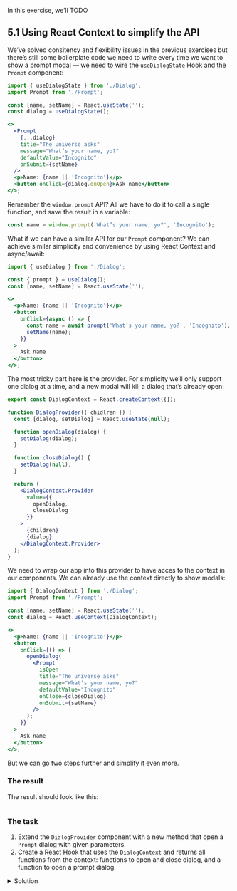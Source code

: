 In this exercise, we’ll TODO

## 5.1 Using React Context to simplify the API

We’ve solved consitency and flexibility issues in the previous exercises but there’s still some boilerplate code we need to write every time we want to show a prompt modal — we need to wire the `useDialogState` Hook and the `Prompt` component:

```jsx static
import { useDialogState } from './Dialog';
import Prompt from './Prompt';

const [name, setName] = React.useState('');
const dialog = useDialogState();

<>
  <Prompt
    {...dialog}
    title="The universe asks"
    message="What’s your name, yo?"
    defaultValue="Incognito"
    onSubmit={setName}
  />
  <p>Name: {name || 'Incognito'}</p>
  <button onClick={dialog.onOpen}>Ask name</button>
</>;
```

Remember the `window.prompt` API? All we have to do it to call a single function, and save the result in a variable:

```js static
const name = window.prompt('What’s your name, yo?', 'Incognito');
```

What if we can have a similar API for our `Prompt` component? We can achieve similar simplicity and convenience by using React Context and async/await:

```jsx static
import { useDialog } from './Dialog';

const { prompt } = useDialog();
const [name, setName] = React.useState('');

<>
  <p>Name: {name || 'Incognito'}</p>
  <button
    onClick={async () => {
      const name = await prompt('What’s your name, yo?', 'Incognito');
      setName(name);
    }}
  >
    Ask name
  </button>
</>;
```

The most tricky part here is the provider. For simplicity we’ll only support one dialog at a time, and a new modal will kill a dialog that’s already open:

```jsx static
export const DialogContext = React.createContext({});

function DialogProvider({ chidlren }) {
  const [dialog, setDialog] = React.useState(null);

  function openDialog(dialog) {
    setDialog(dialog);
  }

  function closeDialog() {
    setDialog(null);
  }

  return (
    <DialogContext.Provider
      value={{
        openDialog,
        closeDialog
      }}
    >
      {children}
      {dialog}
    </DialogContext.Provider>
  );
}
```

We need to wrap our app into this provider to have acces to the context in our components. We can already use the context directly to show modals:

```jsx static
import { DialogContext } from './Dialog';
import Prompt from './Prompt';

const [name, setName] = React.useState('');
const dialog = React.useContext(DialogContext);

<>
  <p>Name: {name || 'Incognito'}</p>
  <button
    onClick={() => {
      openDialog(
        <Prompt
          isOpen
          title="The universe asks"
          message="What’s your name, yo?"
          defaultValue="Incognito"
          onClose={closeDialog}
          onSubmit={setName}
        />
      );
    }}
  >
    Ask name
  </button>
</>;
```

But we can go two steps further and simplify it even more.

### The result

The result should look like this:

```jsx {"file": "final/Prompt.md", "noeditor": true}
```

### The task

1. Extend the `DialogProvider` component with a new method that open a `Prompt` dialog with given parameters.
2. Create a React Hook that uses the `DialogContext` and returns all functions from the context: functions to open and close dialog, and a function to open a prompt dialog.

<details>
 <summary>Solution</summary>

The `Prompt` component (`src/exercises/2-4-Patterns/Prompt.js`):

```jsx {"file": "final/Prompt.js", "static": true}
```

The usage (`src/exercises/2-4-Patterns/Prompt.md`):

```md {"file": "final/Prompt.md", "static": true}
```

</details>
